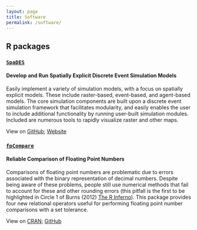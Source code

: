 ```yaml
---
layout: page
title: Software
permalink: /software/
---
```


## R packages

### [`SpaDES`](http://SpaDES.PredictiveEcology.org)

#### Develop and Run Spatially Explicit Discrete Event Simulation Models

Easily implement a variety of simulation models, with a focus on spatially explicit models. These include raster-based, event-based, and agent-based models. The core simulation components are built upon a discrete event simulation framework that facilitates modularity, and easily enables the user to include additional functionality by running user-built simulation modules. Included are numerous tools to rapidly visualize raster and other maps.

View on [GitHub](https://github.com/PredictiveEcology/SpaDES); [Website](http://SpaDES.PredictiveEcology.org)

### [`fpCompare`](http://cran.r-project.org/package=fpCompare)

#### Reliable Comparison of Floating Point Numbers

Comparisons of floating point numbers are problematic due to errors associated with the binary representation of decimal numbers. Despite being aware of these problems, people still use numerical methods that fail to account for these and other rounding errors (this pitfall is the first to be highlighted in Circle 1 of Burns (2012) [The R Inferno](http://www.burns-stat.com/pages/Tutor/R_inferno.pdf)). This package provides four new relational operators useful for performing floating point number comparisons with a set tolerance.

View on [CRAN](http://cran.r-project.org/package=fpCompare);  [GitHub](https://github.com/PredictiveEcology/fpCompare)

